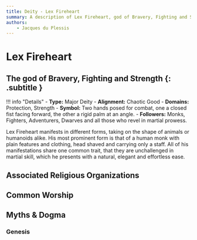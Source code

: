 ```yaml
---
title: Deity - Lex Fireheart
summary: A description of Lex Fireheart, god of Bravery, Fighting and Strength.
authors:
    - Jacques du Plessis
---
```

# Lex Fireheart
## The god of Bravery, Fighting and Strength {: .subtitle }

!!! info "Details"
    - **Type:** Major Deity
    - **Alignment:** Chaotic Good
    - **Domains:** Protection, Strength
    - **Symbol:** Two hands posed for combat, one a closed fist facing forward, the other a rigid palm at an angle.
    - **Followers:** Monks, Fighters, Adventurers, Dwarves and all those who revel in martial prowess.

Lex Fireheart manifests in different forms, taking on the shape of animals or humanoids alike.  His most prominent form is that of a human monk with plain features and clothing, head shaved and carrying only a staff.  All of his manifestations share one common trait, that they are unchallenged in martial skill, which he presents with a natural, elegant and effortless ease.

## Associated Religious Organizations

## Common Worship

## Myths & Dogma
### Genesis